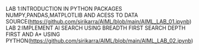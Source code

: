LAB 1:INTRODUCTION IN PYTHON PACKAGES NUMPY,PANDAS,MATPLOTLIB AND ACESS TO DATA SOURCE(https://github.com/sirikarra/AIML/blob/main/AIML_LAB_01.ipynb)
LAB 2:IMPLEMENT AI SEARCH USING BREADTH FIRST SEARCH DEPTH FIRST AND A* USING PYTHON(https://github.com/sirikarra/AIML/blob/main/AIML_LAB_02.ipynb)
